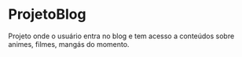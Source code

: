# ProjetoBlog
Projeto onde o usuário entra no blog e tem acesso a conteúdos sobre animes, filmes, mangás do momento.
